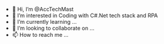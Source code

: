 - 👋 Hi, I’m @AccTechMast
- 👀 I’m interested in Coding with C#.Net tech stack and RPA
- 🌱 I’m currently learning ...
- 💞️ I’m looking to collaborate on ...
- 📫 How to reach me ...

<!---
AccTechMast/AccTechMast is a ✨ special ✨ repository because its `README.md` (this file) appears on your GitHub profile.
You can click the Preview link to take a look at your changes.
--->
